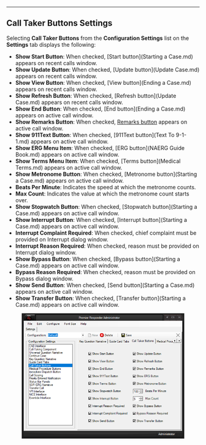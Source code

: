   ---------------------------------
  **Call Taker Buttons Settings**
  ---------------------------------

Selecting **Call Taker Buttons** from the **Configuration Settings**
list on the **Settings** tab displays the following:

-   **Show Start Button**: When checked, [Start
    button](Starting a Case.md) appears on recent calls window.
-   **Show Update Button**: When checked, [Update
    button](Update Case.md) appears on recent calls window.
-   **Show View Button**: When checked, [View
    button](Ending a Case.md) appears on recent calls window.
-   **Show Refresh Button**: When checked, [Refresh
    button](Update Case.md) appears on recent calls window.
-   **Show End Button**: When checked, [End
    button](Ending a Case.md) appears on active call window.
-   **Show Remarks Button**: When checked, [Remarks
    button](Narrative.md) appears on active call window.
-   **Show 911Text Button**: When checked, [911Text
    button](Text To 9-1-1.md) appears on active call window.
-   **Show ERG Menu Item**: When checked, [ERG
    button](NAERG Guide Book.md) appears on active call window.
-   **Show Terms Menu Item**: When checked, [Terms
    button](Medical Terms.md) appears on active call window.
-   **Show Metronome Button**: When checked, [Metronome
    button](Starting a Case.md) appears on active call window.
-   **Beats Per Minute**: Indicates the speed at which the metronome
    counts.
-   **Max Count**: Indicates the value at which the metronome count
    starts over.
-   **Show Stopwatch Button**: When checked, [Stopwatch
    button](Starting a Case.md) appears on active call window.
-   **Show Interrupt Button**: When checked, [Interrupt
    button](Starting a Case.md) appears on active call window.
-   **Interrupt Complaint Required**: When checked, chief complaint must
    be provided on Interrupt dialog window.
-   **Interrupt Reason Required**: When checked, reason must be provided
    on Interrupt dialog window.
-   **Show Bypass Button**: When checked, [Bypass
    button](Starting a Case.md) appears on active call window.
-   **Bypass Reason Required**: When checked, reason must be provided on
    Bypass dialog window.
-   **Show Send Button**: When checked, [Send
    button](Starting a Case.md) appears on active call window.
-   **Show Transfer Button**: When checked, [Transfer
    button](Starting a Case.md) appears on active call window.

<figure><img src=".gitbook/assets/Call Buttons Settings_files/Image001.png" alt=""><figcaption></figcaption></figure> 
